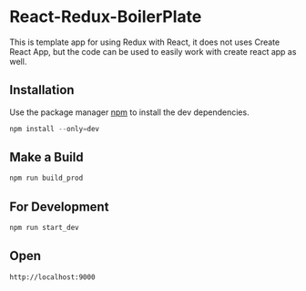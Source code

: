 # React-Redux-BoilerPlate
This is template app for using Redux with React, it does not uses Create React App, but the code can be used to easily work with create react app as well.


## Installation

Use the package manager [npm](https://www.npmjs.com/) to install the dev dependencies.

```js
npm install --only=dev
```

## Make a Build

```bash
npm run build_prod
```


## For Development

```bash
npm run start_dev
```

## Open
```
http://localhost:9000
```